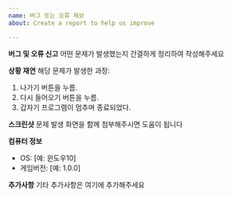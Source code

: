 ```yaml
---
name: 버그 또는 오류 제보
about: Create a report to help us improve

---
```


**버그 및 오류 신고**
어떤 문제가 발생했는지 간결하게 정리하여 작성해주세요

**상황 재연**
해당 문제가 발생한 과정:
1. 나가기 버튼을 누름.
2. 다시 들어오기 버튼을 누름.
3. 갑자기 프로그램이 멈추며 종료되었다.

**스크린샷**
문제 발생 화면을 함께 첨부해주시면 도움이 됩니다

**컴퓨터 정보**
 - OS: [예: 윈도우10]
 - 게임버전: [예: 1.0.0]

**추가사항**
기타 추가사항은 여기에 추가해주세요
